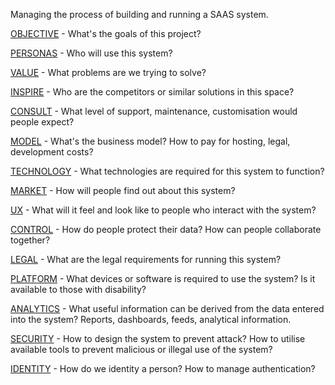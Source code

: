 Managing the process of building and running a SAAS system.

[OBJECTIVE](research/objective.md) - What's the goals of this project?

[PERSONAS](research/personas.md) - Who will use this system?

[VALUE](research/value.md) - What problems are we trying to solve?

[INSPIRE](research/inspiration.md) - Who are the competitors or similar solutions in this space?

[CONSULT](research/consulting.md) - What level of support, maintenance, customisation would people expect?

[MODEL](research/business-model.md) - What's the business model? How to pay for hosting, legal, development costs?

[TECHNOLOGY](research/technology.md) - What technologies are required for this system to function?

[MARKET](research/marketing.md) - How will people find out about this system?

[UX](research/user-experience.md) - What will it feel and look like to people who interact with the system?

[CONTROL](research/user-access-control.md) - How do people protect their data? How can people collaborate together?

[LEGAL](research/legal.md) - What are the legal requirements for running this system?

[PLATFORM](research/software-platforms.md) - What devices or software is required to use the system? Is it available to those with disability?

[ANALYTICS](research/analytics.md) - What useful information can be derived from the data entered into the system? Reports, dashboards, feeds, analytical information.

[SECURITY](research/system-security.md) - How to design the system to prevent attack? How to utilise available tools to prevent malicious or illegal use of the system?

[IDENTITY](research/identity.md) - How do we identity a person? How to manage authentication?